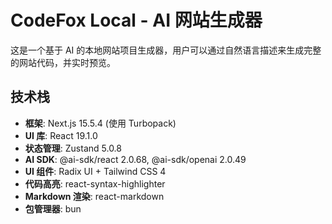 # CodeFox Local - AI 网站生成器

这是一个基于 AI 的本地网站项目生成器，用户可以通过自然语言描述来生成完整的网站代码，并实时预览。

## 技术栈

- **框架**: Next.js 15.5.4 (使用 Turbopack)
- **UI 库**: React 19.1.0
- **状态管理**: Zustand 5.0.8
- **AI SDK**: @ai-sdk/react 2.0.68, @ai-sdk/openai 2.0.49
- **UI 组件**: Radix UI + Tailwind CSS 4
- **代码高亮**: react-syntax-highlighter
- **Markdown 渲染**: react-markdown
- **包管理器**: bun